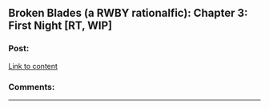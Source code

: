 ## Broken Blades (a RWBY rationalfic): Chapter 3: First Night [RT, WIP]

### Post:

[Link to content](https://www.fanfiction.net/s/12466638/4/Broken-Blades)

### Comments:

---


